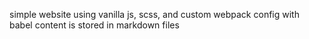 simple website using vanilla js, scss, and custom webpack config with babel
content is stored in markdown files